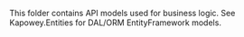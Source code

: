 ﻿This folder contains API models used for business logic. See Kapowey.Entities for DAL/ORM EntityFramework models.